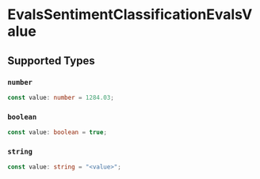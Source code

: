 # EvalsSentimentClassificationEvalsValue


## Supported Types

### `number`

```typescript
const value: number = 1284.03;
```

### `boolean`

```typescript
const value: boolean = true;
```

### `string`

```typescript
const value: string = "<value>";
```


